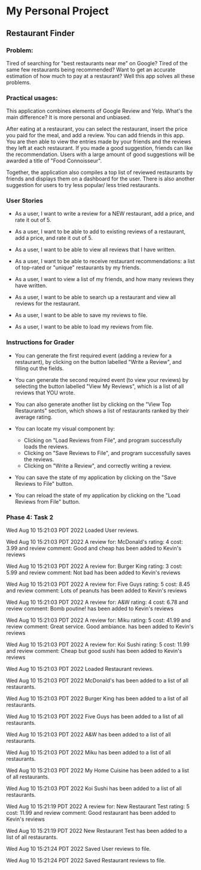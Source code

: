 # My Personal Project

## Restaurant Finder

### **Problem:**

Tired of searching for "best restaurants near me" on Google? Tired of the same few restaurants being recommended? Want to get an accurate estimation of how much to pay at a restaurant? Well this app solves all these problems.

### **Practical usages:**

This application combines elements of Google Review and Yelp. What's the main difference? It is more personal and unbiased.

After eating at a restaurant, you can select the restaurant, insert the price you paid for the meal, and add a review. You can add friends in this app. You are then able to view the entries made by your friends and the reviews they left at each restaurant. If you made a good suggestion, friends can like the recommendation. Users with a large amount of good suggestions will be awarded a title of "Food Connoisseur".

Together, the application also compiles a top list of reviewed restaurants by friends and displays them on a dashboard for the user. There is also another suggestion for users to try less popular/ less tried restaurants.

### **User Stories**

- As a user, I want to write a review for a NEW restaurant, add a price, and rate it out of 5.

- As a user, I want to be able to add to existing reviews of a restaurant, add a price, and rate it out of 5.

- As a user, I want to be able to view all reviews that I have written.

- As a user, I want to be able to receive restaurant recommendations: a list of top-rated or "unique" restaurants by my friends.

- As a user, I want to view a list of my friends, and how many reviews they have written.

- As a user, I want to be able to search up a restaurant and view all reviews for the restaurant.

- As a user, I want to be able to save my reviews to file.

- As a user, I want to be able to load my reviews from file.

### **Instructions for Grader**

- You can generate the first required event (adding a review for a restaurant), by clicking on the button labelled "Write a Review", and filling out the fields.

- You can generate the second required event (to view your reviews) by selecting the button labelled "View My Reviews", which is a list of all reviews that YOU wrote.

- You can also generate another list by clicking on the "View Top Restaurants" section, which shows a list of restaurants ranked by their average rating.

- You can locate my visual component by:
  - Clicking on "Load Reviews from File", and program successfully loads the reviews.
  - Clicking on "Save Reviews to File", and program successfully saves the reviews.
  - Clicking on "Write a Review", and correctly writing a review.

- You can save the state of my application by clicking on the "Save Reviews to File" button.

- You can reload the state of my application by clicking on the "Load Reviews from File" button.

### Phase 4: Task 2

Wed Aug 10 15:21:03 PDT 2022
Loaded User reviews.

Wed Aug 10 15:21:03 PDT 2022
A review for: McDonald's
rating: 4
cost: 3.99
and review comment: Good and cheap
has been added to Kevin's reviews

Wed Aug 10 15:21:03 PDT 2022
A review for: Burger King
rating: 3
cost: 5.99
and review comment: Not bad
has been added to Kevin's reviews

Wed Aug 10 15:21:03 PDT 2022
A review for: Five Guys
rating: 5
cost: 8.45
and review comment: Lots of peanuts
has been added to Kevin's reviews

Wed Aug 10 15:21:03 PDT 2022
A review for: A&W
rating: 4
cost: 6.78
and review comment: Bomb poutine!
has been added to Kevin's reviews

Wed Aug 10 15:21:03 PDT 2022
A review for: Miku
rating: 5
cost: 41.99
and review comment: Great service. Good ambiance.
has been added to Kevin's reviews

Wed Aug 10 15:21:03 PDT 2022
A review for: Koi Sushi
rating: 5
cost: 11.99
and review comment: Cheap but good sushi
has been added to Kevin's reviews

Wed Aug 10 15:21:03 PDT 2022
Loaded Restaurant reviews.

Wed Aug 10 15:21:03 PDT 2022
McDonald's has been added to a list of all restaurants.

Wed Aug 10 15:21:03 PDT 2022
Burger King has been added to a list of all restaurants.

Wed Aug 10 15:21:03 PDT 2022
Five Guys has been added to a list of all restaurants.

Wed Aug 10 15:21:03 PDT 2022
A&W has been added to a list of all restaurants.

Wed Aug 10 15:21:03 PDT 2022
Miku has been added to a list of all restaurants.

Wed Aug 10 15:21:03 PDT 2022
My Home Cuisine has been added to a list of all restaurants.

Wed Aug 10 15:21:03 PDT 2022
Koi Sushi has been added to a list of all restaurants.

Wed Aug 10 15:21:19 PDT 2022
A review for: New Restaurant Test
rating: 5
cost: 11.99
and review comment: Good restaurant
has been added to Kevin's reviews

Wed Aug 10 15:21:19 PDT 2022
New Restaurant Test has been added to a list of all restaurants.

Wed Aug 10 15:21:24 PDT 2022
Saved User reviews to file.

Wed Aug 10 15:21:24 PDT 2022
Saved Restaurant reviews to file.